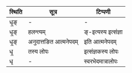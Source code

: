 | स्थिति | सूत्र | टिप्पणी |
| ----- | ------- | ------ |
| धृ॒ङ् | - | - |
| धृ॒ङ् | हलन्त्यम् | ङ्-इत्यस्य इत्संज्ञा |
| धृ॒ङ् | अनुदात्तङित आत्मनेपदम् | इति आत्मनेपदम् |
| धृ॒ | तस्य लोपः | इत्संज्ञकस्य लोपः |
| धृ | - | स्वरभेदमात्रालोपः |

